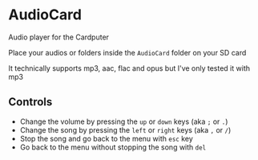# AudioCard
Audio player for the Cardputer

Place your audios or folders inside the `AudioCard` folder on your SD card

It technically supports mp3, aac, flac and opus but I've only tested it with mp3

## Controls
- Change the volume by pressing the `up` or `down` keys (aka `;` or `.`)
- Change the song by pressing the `left` or `right` keys (aka `,` or `/`)
- Stop the song and go back to the menu with `esc` key
- Go back to the menu without stopping the song with `del`
